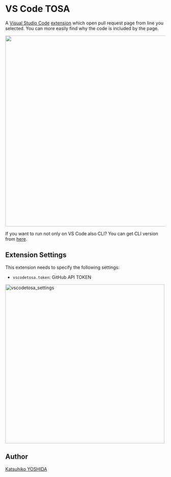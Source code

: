 # VS Code TOSA

A [Visual Studio Code](https://code.visualstudio.com/) [extension](https://marketplace.visualstudio.com/VSCode) which open pull request page from line you selected. You can more easily find why the code is included by the page.

<img src="https://user-images.githubusercontent.com/3317191/37252237-0752e564-2561-11e8-8028-662393dbb05c.png" width="600px" />

If you want to run not only on VS Code also CLI? You can get CLI version from [here](https://github.com/kyoshidajp/tosa). 

## Extension Settings

This extension needs to specify the following settings:

* `vscodetosa.token`: GitHub API TOKEN

<img width="500" alt="vscodetosa_settings" src="https://user-images.githubusercontent.com/3317191/37252324-b567b00c-2562-11e8-89af-74ad23ff6864.png">

## Author

[Katsuhiko YOSHIDA](https://github.com/kyoshidajp)
